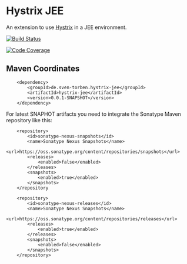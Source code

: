 # Hystrix JEE

An extension to use [Hystrix](https://github.com/Netflix/Hystrix) in a JEE environment.

[![Build Status](https://travis-ci.org/sventorben/hystrix-jee.svg?branch=master)](https://travis-ci.org/sventorben/hystrix-jee)

[![Code Coverage](https://img.shields.io/codecov/c/github/sventorben/hystrix-jee/master.svg)](https://codecov.io/github/sventorben/hystrix-jee?branch=master)

## Maven Coordinates


```
    <dependency>
        <groupId>de.sven-torben.hystrix-jee</groupId>
        <artifactId>hystrix-jee</artifactId>
        <version>0.0.1-SNAPSHOT</version>
    </dependency>
```

For latest SNAPHOT artifacts you need to integrate the Sonatype Maven repository like this:  

```
    <repository>
        <id>sonatype-nexus-snapshots</id>
        <name>Sonatype Nexus Snapshots</name>
        <url>https://oss.sonatype.org/content/repositories/snapshots</url>
        <releases>
            <enabled>false</enabled>
        </releases>
        <snapshots>
            <enabled>true</enabled>
        </snapshots>
    </repository
    
    <repository>
        <id>sonatype-nexus-releases</id>
        <name>Sonatype Nexus Snapshots</name>
        <url>https://oss.sonatype.org/content/repositories/releases</url>
        <releases>
            <enabled>true</enabled>
        </releases>
        <snapshots>
            <enabled>false</enabled>
        </snapshots>
    </repository>
```
